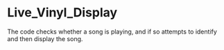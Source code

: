 # Live_Vinyl_Display

The code checks whether a song is playing, and if so attempts to identify and then display the song.
